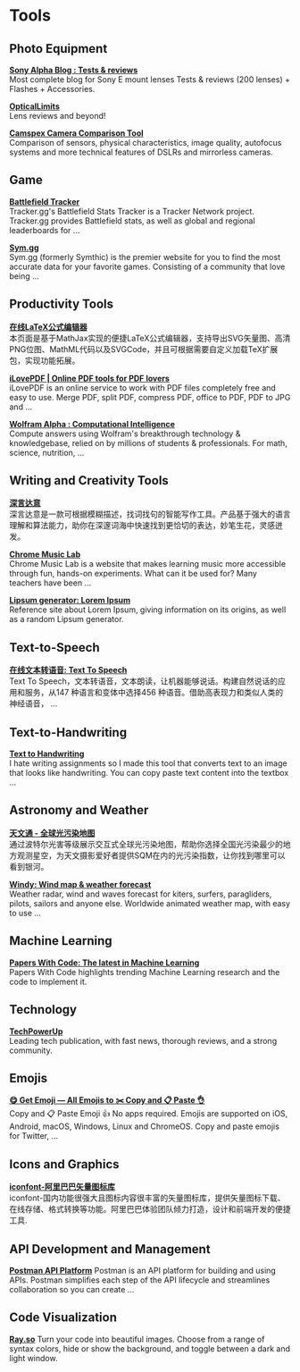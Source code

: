 # Tools
<!-- Please classify the websites. Here is an example, if you understand, say yes. -->

## Photo Equipment

[**Sony Alpha Blog : Tests & reviews**](https://sonyalpha.blog/)  
Most complete blog for Sony E mount lenses Tests & reviews (200 lenses) + Flashes + Accessories.

[**OpticalLimits**](https://www.opticallimits.com/)  
Lens reviews and beyond!

[**Camspex Camera Comparison Tool**](https://camspex.com/)  
Comparison of sensors, physical characteristics, image quality, autofocus systems and more technical features of DSLRs and mirrorless cameras.

## Game

[**Battlefield Tracker**](https://battlefieldtracker.com/)  
Tracker.gg's Battlefield Stats Tracker is a Tracker Network project. Tracker.gg provides Battlefield stats, as well as global and regional leaderboards for ...

[**Sym.gg**](https://sym.gg/)  
Sym.gg (formerly Symthic) is the premier website for you to find the most accurate data for your favorite games. Consisting of a community that love being ...

## Productivity Tools

[**在线LaTeX公式编辑器**](https://www.latexlive.com/)  
本页面是基于MathJax实现的便捷LaTeX公式编辑器，支持导出SVG矢量图、高清PNG位图、MathML代码以及SVGCode，并且可根据需要自定义加载TeX扩展包，实现功能拓展。

[**iLovePDF | Online PDF tools for PDF lovers**](https://www.ilovepdf.com/)  
iLovePDF is an online service to work with PDF files completely free and easy to use. Merge PDF, split PDF, compress PDF, office to PDF, PDF to JPG and ...

[**Wolfram Alpha : Computational Intelligence**](https://www.wolframalpha.com/)  
Compute answers using Wolfram's breakthrough technology & knowledgebase, relied on by millions of students & professionals. For math, science, nutrition, ...

## Writing and Creativity Tools

[**深言达意**](https://www.shenyandayi.com/)  
深言达意是一款可根据模糊描述，找词找句的智能写作工具。产品基于强大的语言理解和算法能力，助你在深邃词海中快速找到更恰切的表达，妙笔生花，灵感迸发。

[**Chrome Music Lab**](https://musiclab.chromeexperiments.com/)  
Chrome Music Lab is a website that makes learning music more accessible through fun, hands-on experiments. What can it be used for? Many teachers have been ...

[**Lipsum generator: Lorem Ipsum**](https://www.lipsum.com/)  
Reference site about Lorem Ipsum, giving information on its origins, as well as a random Lipsum generator.

## Text-to-Speech

[**在线文本转语音: Text To Speech**](https://www.text-to-speech.cn/)  
Text To Speech，文本转语音，文本朗读，让机器能够说话。构建自然说话的应用和服务，从147 种语言和变体中选择456 种语音。借助高表现力和类似人类的神经语音， ...

## Text-to-Handwriting

[**Text to Handwriting**](https://saurabhdaware.github.io/text-to-handwriting/)  
I hate writing assignments so I made this tool that converts text to an image that looks like handwriting. You can copy paste text content into the textbox ...

## Astronomy and Weather

[**天文通 - 全球光污染地图**](https://www.darkmap.cn/)  
通过波特尔光害等级展示交互式全球光污染地图，帮助你选择全国光污染最少的地方观测星空，为天文摄影爱好者提供SQM在内的光污染指数，让你找到哪里可以看到银河。

[**Windy: Wind map & weather forecast**](https://www.windy.com/)  
Weather radar, wind and waves forecast for kiters, surfers, paragliders, pilots, sailors and anyone else. Worldwide animated weather map, with easy to use ...

## Machine Learning

[**Papers With Code: The latest in Machine Learning**](https://paperswithcode.com/)  
Papers With Code highlights trending Machine Learning research and the code to implement it.

## Technology

[**TechPowerUp**](https://www.techpowerup.com/)  
Leading tech publication, with fast news, thorough reviews, and a strong community.

## Emojis

[**😋 Get Emoji — All Emojis to ✂️ Copy and 📋 Paste 👌**](https://getemoji.com/)  
Copy and 📋 Paste Emoji 👍 No apps required. Emojis are supported on iOS, Android, macOS, Windows, Linux and ChromeOS. Copy and paste emojis for Twitter, ...

## Icons and Graphics

[**iconfont-阿里巴巴矢量图标库**](https://www.iconfont.cn/)  
iconfont-国内功能很强大且图标内容很丰富的矢量图标库，提供矢量图标下载、在线存储、格式转换等功能。阿里巴巴体验团队倾力打造，设计和前端开发的便捷工具.

## API Development and Management

[**Postman API Platform**](https://www.postman.com/)
Postman is an API platform for building and using APIs. Postman simplifies each step of the API lifecycle and streamlines collaboration so you can create ...

## Code Visualization

[**Ray.so**](https://ray.so/)
Turn your code into beautiful images. Choose from a range of syntax colors, hide or show the background, and toggle between a dark and light window.